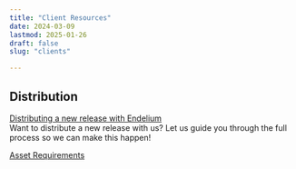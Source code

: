 ```yaml
---
title: "Client Resources"
date: 2024-03-09
lastmod: 2025-01-26
draft: false
slug: "clients"

---
```


## Distribution

[Distributing a new release with Endelium](/clients/new-release)<br>
Want to distribute a new release with us? Let us guide you through the full process so we can make this happen!

[Asset Requirements](/clients/asset-requirements)<br>

